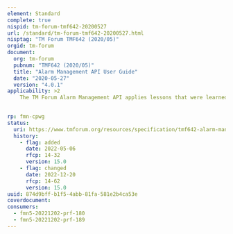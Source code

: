 ```yaml
---
element: Standard
complete: true
nispid: tm-forum-tmf642-20200527
url: /standard/tm-forum-tmf642-20200527.html
nisptag: "TM Forum TMF642 (2020/05)"
orgid: tm-forum
document:
  org: tm-forum
  pubnum: "TMF642 (2020/05)"
  title: "Alarm Management API User Guide"
  date: "2020-05-27"
  version: "4.0.1"
applicability: >2
    The TM Forum Alarm Management API applies lessons that were learned in previous generations of similar APIs that were implemented in the Telecommunication industry, starting from ITU recommendations, TM Forum OSS/J, MTOSI and TIP interfaces, NGMN alignment initiative between 3GPP and TM Forum interfaces, and the more recent ETSI work on requirements for NFV interfaces.

  
rp: fmn-cpwg
status:
  uri: https://www.tmforum.org/resources/specification/tmf642-alarm-management-api-user-guide-v4-0/
  history: 
    - flag: added
      date: 2022-05-06
      rfcp: 14-32
      version: 15.0
    - flag: changed
      date: 2022-12-20
      rfcp: 14-62
      version: 15.0
uuid: 874d9bff-b1f5-4abb-81fa-581e2b4ca53e
coverdocument:
consumers:
  - fmn5-20221202-prf-180
  - fmn5-20221202-prf-189
---
```

